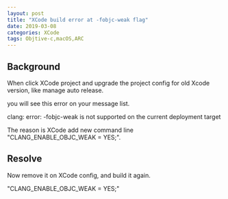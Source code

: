 ```yaml
---
layout: post
title: "XCode build error at -fobjc-weak flag"
date: 2019-03-08
categories: XCode
tags: Objtive-c,macOS,ARC
---
```


## Background

When click XCode project and upgrade the project config for old Xcode version, like manage auto release.

you will see this error on your message list.

clang: error: -fobjc-weak is not supported on the current deployment target

The reason is XCode add new command line "CLANG_ENABLE_OBJC_WEAK = YES;".

## Resolve

Now remove it on XCode config, and build it again.

"CLANG_ENABLE_OBJC_WEAK = YES;"
